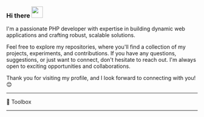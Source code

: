 ### Hi there <img src="https://raw.githubusercontent.com/MartinHeinz/MartinHeinz/master/wave.gif" width="30px">

I'm a passionate PHP developer with expertise in building dynamic web applications and crafting robust, scalable solutions.

Feel free to explore my repositories, where you'll find a collection of my projects, experiments, and contributions. If you have any questions, suggestions, or just want to connect, don't hesitate to reach out. I'm always open to exciting opportunities and collaborations.

Thank you for visiting my profile, and I look forward to connecting with you! 😊

---

🧰 Toolbox

---
